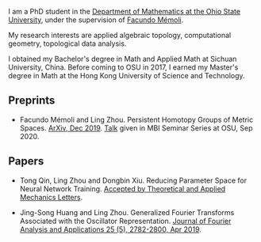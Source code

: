 I am a PhD student in the [Department of Mathematics at the Ohio State University](https://math.osu.edu/), under the supervision of [Facundo Mémoli](https://people.math.osu.edu/memolitechera.1/index.html). 

My research interests are applied algebraic topology, computational geometry, topological data analysis.

I obtained my Bachelor's degree in Math and Applied Math at Sichuan University, China. Before coming to OSU in 2017, I earned my Master's degree in Math at the Hong Kong University of Science and Technology.

## Preprints

- Facundo Mémoli and Ling Zhou. Persistent Homotopy Groups of Metric Spaces. [ArXiv, Dec 2019](https://arxiv.org/abs/1912.12399). [Talk](https://mbi.osu.edu/events/mbi-seminar-series-ling-zhou) given in MBI Seminar Series at OSU, Sep 2020.

## Papers

- Tong Qin, Ling Zhou and Dongbin Xiu. Reducing Parameter Space for Neural Network Training. [Accepted by Theoretical and Applied Mechanics Letters](https://arxiv.org/abs/1805.08340).

- Jing-Song Huang and Ling Zhou. Generalized Fourier Transforms Associated with the Oscillator Representation. [Journal of Fourier Analysis and Applications 25 (5), 2782-2800, Apr 2019](https://link.springer.com/article/10.1007/s00041-019-09682-0).
